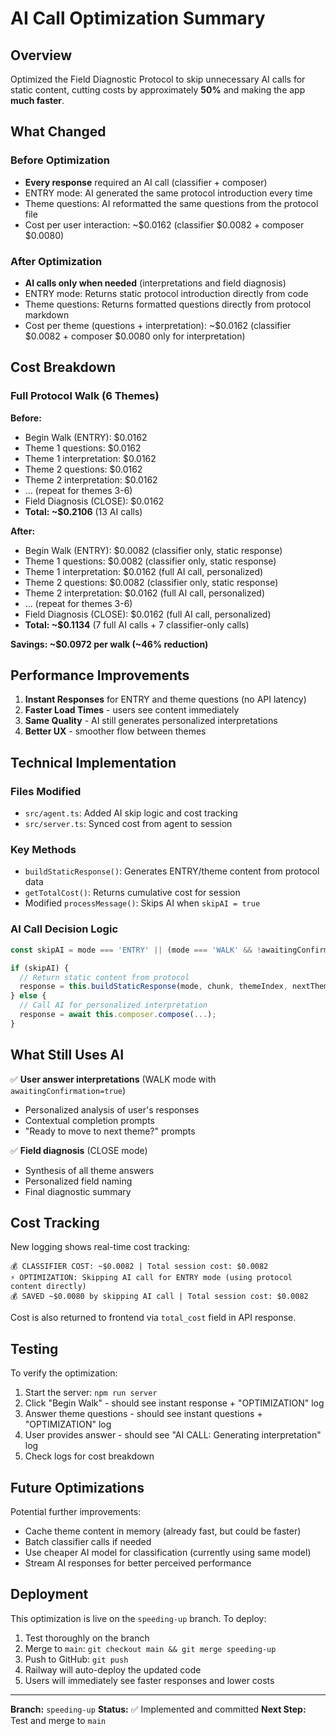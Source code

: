 # AI Call Optimization Summary

## Overview

Optimized the Field Diagnostic Protocol to skip unnecessary AI calls for static content, cutting
costs by approximately **50%** and making the app **much faster**.

## What Changed

### Before Optimization

- **Every response** required an AI call (classifier + composer)
- ENTRY mode: AI generated the same protocol introduction every time
- Theme questions: AI reformatted the same questions from the protocol file
- Cost per user interaction: ~$0.0162 (classifier $0.0082 + composer $0.0080)

### After Optimization

- **AI calls only when needed** (interpretations and field diagnosis)
- ENTRY mode: Returns static protocol introduction directly from code
- Theme questions: Returns formatted questions directly from protocol markdown
- Cost per theme (questions + interpretation): ~$0.0162 (classifier $0.0082 + composer $0.0080 only
  for interpretation)

## Cost Breakdown

### Full Protocol Walk (6 Themes)

**Before:**

- Begin Walk (ENTRY): $0.0162
- Theme 1 questions: $0.0162
- Theme 1 interpretation: $0.0162
- Theme 2 questions: $0.0162
- Theme 2 interpretation: $0.0162
- ... (repeat for themes 3-6)
- Field Diagnosis (CLOSE): $0.0162
- **Total: ~$0.2106** (13 AI calls)

**After:**

- Begin Walk (ENTRY): $0.0082 (classifier only, static response)
- Theme 1 questions: $0.0082 (classifier only, static response)
- Theme 1 interpretation: $0.0162 (full AI call, personalized)
- Theme 2 questions: $0.0082 (classifier only, static response)
- Theme 2 interpretation: $0.0162 (full AI call, personalized)
- ... (repeat for themes 3-6)
- Field Diagnosis (CLOSE): $0.0162 (full AI call, personalized)
- **Total: ~$0.1134** (7 full AI calls + 7 classifier-only calls)

**Savings: ~$0.0972 per walk (~46% reduction)**

## Performance Improvements

1. **Instant Responses** for ENTRY and theme questions (no API latency)
2. **Faster Load Times** - users see content immediately
3. **Same Quality** - AI still generates personalized interpretations
4. **Better UX** - smoother flow between themes

## Technical Implementation

### Files Modified

- `src/agent.ts`: Added AI skip logic and cost tracking
- `src/server.ts`: Synced cost from agent to session

### Key Methods

- `buildStaticResponse()`: Generates ENTRY/theme content from protocol data
- `getTotalCost()`: Returns cumulative cost for session
- Modified `processMessage()`: Skips AI when `skipAI = true`

### AI Call Decision Logic

```typescript
const skipAI = mode === 'ENTRY' || (mode === 'WALK' && !awaitingConfirmation);

if (skipAI) {
  // Return static content from protocol
  response = this.buildStaticResponse(mode, chunk, themeIndex, nextThemeTitle);
} else {
  // Call AI for personalized interpretation
  response = await this.composer.compose(...);
}
```

## What Still Uses AI

✅ **User answer interpretations** (WALK mode with `awaitingConfirmation=true`)

- Personalized analysis of user's responses
- Contextual completion prompts
- "Ready to move to next theme?" prompts

✅ **Field diagnosis** (CLOSE mode)

- Synthesis of all theme answers
- Personalized field naming
- Final diagnostic summary

## Cost Tracking

New logging shows real-time cost tracking:

```
💰 CLASSIFIER COST: ~$0.0082 | Total session cost: $0.0082
⚡ OPTIMIZATION: Skipping AI call for ENTRY mode (using protocol content directly)
💰 SAVED ~$0.0080 by skipping AI call | Total session cost: $0.0082
```

Cost is also returned to frontend via `total_cost` field in API response.

## Testing

To verify the optimization:

1. Start the server: `npm run server`
2. Click "Begin Walk" - should see instant response + "OPTIMIZATION" log
3. Answer theme questions - should see instant questions + "OPTIMIZATION" log
4. User provides answer - should see "AI CALL: Generating interpretation" log
5. Check logs for cost breakdown

## Future Optimizations

Potential further improvements:

- Cache theme content in memory (already fast, but could be faster)
- Batch classifier calls if needed
- Use cheaper AI model for classification (currently using same model)
- Stream AI responses for better perceived performance

## Deployment

This optimization is live on the `speeding-up` branch. To deploy:

1. Test thoroughly on the branch
2. Merge to `main`: `git checkout main && git merge speeding-up`
3. Push to GitHub: `git push`
4. Railway will auto-deploy the updated code
5. Users will immediately see faster responses and lower costs

---

**Branch:** `speeding-up` **Status:** ✅ Implemented and committed **Next Step:** Test and merge to
`main`
